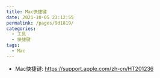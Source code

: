 ```yaml
---
title: Mac快捷键
date: 2021-10-05 23:12:55
permalink: /pages/9d1819/
categories:
  - 工具
  - 快捷键
tags:
  - Mac
---
```


- Mac快捷键:    <https://support.apple.com/zh-cn/HT201236>
